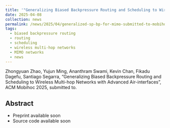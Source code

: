 ```yaml
---
title: '"Generalizing Biased Backpressure Routing and Scheduling to Wireless Multi-hop Networks with Advanced Air-interfaces" submitted to ACM Mobihoc 2025.'
date: 2025-04-08
collection: news
permalink: /news/2025/04/generalized-sp-bp-for-mimo-submitted-to-mobihoc25/
tags:
  - biased backpressure routing
  - routing
  - scheduling
  - wireless multi-hop networks
  - MIMO networks
  - news
---
```


Zhongyuan Zhao, Yujun Ming, Ananthram Swami, Kevin Chan, Fikadu Dagefu, Santiago Segarra, “Generalizing Biased Backpressure Routing and Scheduling to Wireless Multi-hop Networks with Advanced Air-interfaces”, ACM Mobihoc 2025, submitted to.

## Abstract



- Preprint available soon
- Source code available soon 
